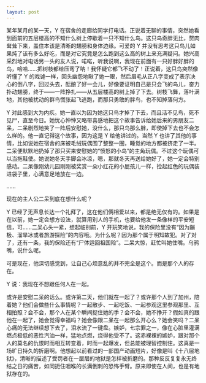 ```yaml
---
layout: post
---
```


某年某月的某一天，Y 在宿舍的走廊给同学打电话。正说着无聊的事情，突然她看到面前的五层楼高的不知什么树上停歇着一只不知什么鸟。这只鸟奇胖无比，赘肉耷耸下来，盖住本该是清晰的翅膀和身体边缘。可爱的 Y 并没有思考这只鸟儿如果炖了该有多么好吃，而是对它究竟是怎么跑到这么高的树上来充满疑问。她兴高采烈地对电话另一头的友人说，喏喏，听我说啊，我现在前面有一只好胖好胖的鸟，哈哈……把树枝都给压弯了呐！我怀疑它都飞不动了！正说着，这只鸟突然像听懂了 Y 的戏谑一样，回头幽怨地瞅了她一眼，然后眉毛从正八字变成了表示决心的倒八字，回过头去，酝酿了好一会儿，好像要证明自己是只会飞的鸟儿，奋力扑动翅膀，终于——一阵挣扎——从五层楼高的树上掉了下去。树枝飞舞，落叶满地，其他被扰动的群鸟慌张起飞逃跑，而那只勇敢的胖鸟，也不知掉落何方。

Y 对此感到大为内疚。她一直以为因为她这只鸟才掉了下去，而且活不见鸟，死不见尸，直至今日。她忧心忡忡又略带喜感地把这个故事告诉给她后来的男朋友二呆，二呆剧烈地笑了一阵后安慰她，没什么，那只鸟那么胖，即使掉下去也不会怎么样的。他一直记得这个故事，因为这是 Y 给他讲过的。当然 Y 也讲了其他的事情，比如说她在宿舍的床被毛绒玩偶围了整整一圈，睡觉的地方都被挤走了一半。二呆便默默地扔掉了那只买来安慰她的“愤怒的小鸟”的主角玩偶。不过这个玩偶可以当拖鞋使。她说她冬天手脚会冰凉，嗯，那就冬天再送给她好了，她一定会特别感动。二呆像刚幼儿园刚刚被奖赏一朵小红花的小屁孩儿一样，捡起红色的玩偶装进袋子里，心满意足地放在一边。

……

现在的主人公二呆到底在想什么呢？

Y 已经了无声息长达一个礼拜了，这在他们俩相爱以来，都是绝无仅有的。如果是在以前，她一定会想方设法，就算用别人的手机，也要给他发一条像样的平安短信，可……二呆心头一紧，想起临别前，Y 开玩笑地说，我的保险里没有“因为蹦极、溜旱冰或者旅游探险”的内容哦。为什么呢？因为那个属于明知故犯。对了对了，还有一条，我的保险还有“尸体运回祖国险”。二呆大惊，赶忙叫她住嘴。乌鸦嘴，说什么呢。

可是现在，他深切感觉到，让自己心烦意乱的并不完全是这个。而是那个人的存在。

Y 说：我现在不想跟任何人在一起。

或许是安慰二呆的话么。或许第二天，他们就在一起了？或许那个人到了加州，陪着她？他们会做些什么事情呢？一起散步、一起吃饭、一起参观这里参观那里、互相拍照？会不会，那个人在某个瞬间捉住她的手？会不会，她不挣开？假如真的跟他在一起了，她会觉得幸福吗？她会像跟二呆在一起那么开心么？她会笑吗？二呆心痛的无法继续想下去了，泪水流了一键盘。嫉妒，七宗罪之一，像在心脏里灌满燃点极低的恶性汽油一样，猛地点燃，烧得他受不了。这赤裸裸的嫉妒，跟对那个人的莫名的仇恨时而相互转变着，时而一起爆发，但总能被理智控制住。这真是一场旷日持久的折磨啊。他想起以前看过的一部国产动画短片，好像是叫《十八层地狱》，清晰的描述了受罚者在一层层的地狱是怎样被折磨的。那种反反复复永无终结之日的痛苦，如同扼住咽喉的长满倒刺的恐怖手臂。原来即使在人间，也是有地狱存在的。
